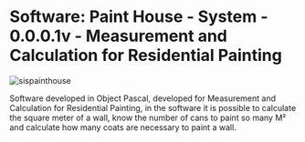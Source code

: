 # Software: Paint House - System - 0.0.0.1v - Measurement and Calculation for Residential Painting

![sispainthouse](https://repository-images.githubusercontent.com/870055975/9c013234-4eba-42d7-99e9-42c904d5178e)

Software developed in Object Pascal, developed for Measurement and Calculation for Residential Painting, in the software it is possible to calculate the square meter of a wall, know the number of cans to paint so many M² and calculate how many coats are necessary to paint a wall.
